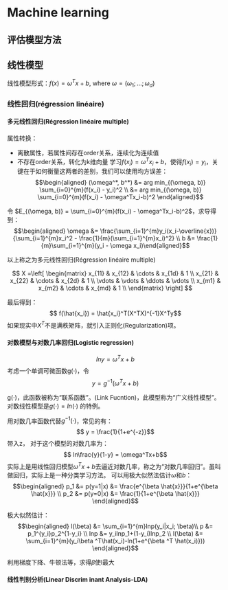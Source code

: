# Machine learning
## 评估模型方法


## 线性模型
线性模型形式：$f(x) = \omega^Tx+b$, where $\omega = (\omega_1;...;\omega_d)$
### 线性回归(régression linéaire)
#### 多元线性回归(Régression linéaire multiple)
属性转换：
- 离散属性，若属性间存在order关系，连续化为连续值
- 不存在order关系，转化为k维向量
学习$f(x_i) = \omega^Tx_i+b$，使得$f(x_i) = y_i$，关键在于如何衡量这两者的差别，我们可以使用均方误差：
$$\begin{aligned} (\omega^*, b^*) &= arg min_{(\omega, b)} \sum_{i=0}^{m}(f(x_i) - y_i)^2 \\
&= arg min_{(\omega, b)} \sum_{i=0}^{m}(f(x_i) - \omega^Tx_i-b)^2 \end{aligned}$$

令 $E_{(\omega, b)} = \sum_{i=0}^{m}(f(x_i) - \omega^Tx_i-b)^2$，求导得到：
$$\begin{aligned}
\omega &= \frac{\sum_{i=1}^{m}y_i(x_i-\overline{x})}{\sum_{i=1}^{m}x_i^2 - \frac{1}{m}(\sum_{i=1}^{m}x_i)^2} \\
b &= \frac{1}{m}\sum_{i=1}^{m}(y_i - \omega x_i)\end{aligned}$$

以上称之为多元线性回归(Régression linéaire multiple)

$$
X =\left[
\begin{matrix}
 x_{11}      & x_{12}      & \cdots & x_{1d}  &    1    \\
 x_{21}      & x_{22}      & \cdots & x_{2d}    & 1  \\
 \vdots & \vdots & \ddots & \vdots \\
 x_{m1}      & x_{m2}      & \cdots & x_{md}   & 1   \\
\end{matrix}
\right]
$$

最后得到：
$$ f(\hat{x_i}) = \hat{x_i}^T(X^TX)^{-1}X^Ty$$
如果现实中$X^T$不是满秩矩阵，就引入正则化(Regularization)项。

#### 对数模型与对数几率回归(Logistic regression)

$$ lny = \omega^Tx+b$$
考虑一个单调可微函数g(·)，令
$$y = g^{-1}(\omega^Tx+b)$$

g(·)，此函数被称为“联系函数”。(Link Fucntion)，此模型称为“广义线性模型”。对数线性模型是$g(·) = ln(·)$ 的特例。 

用对数几率函数代替$g^{-1}(·)$，常见的有：
$$ y = \frac{1}{1+e^{-z}}$$
带入z， 对于这个模型的对数几率为：
$$ ln\frac{y}{1-y} =  \omega^Tx+b$$
实际上是用线性回归模型$\omega^Tx+b$去逼近对数几率，称之为“对数几率回归”。虽叫做回归，实际上是一种分类学习方法。
可以用极大似然法估计$\omega$和$b$：
$$\begin{aligned}
p_1 &= p(y=1|x) &= \frac{e^{\beta \hat{x}}}{1+e^{\beta \hat{x}}} \\
p_2 &= p(y=0|x) &= \frac{1}{1+e^{\beta \hat{x}}} \end{aligned}$$

极大似然估计：
$$\begin{aligned}
l(\beta) &= \sum_{i=1}^{m}lnp(y_i|x_i; \beta)\\
p &= p_1^{y_i}p_2^{1-y_i} \\
lnp &= y_ilnp_1+(1-y_i)lnp_2 \\
l(\beta) &= \sum_{i=1}^{m}(y_i\beta ^T\hat(x_i)-ln(1+e^{\beta ^T \hat(x_i)}))
\end{aligned}$$

利用梯度下降、牛顿法等，求得$\beta$使l最大



#### 线性判别分析(Linear Discrim inant Analysis-LDA)



